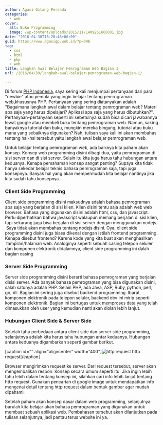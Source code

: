 ```yaml
---
author: Agasi Gilang Persada
categories:
  - web
cover:
  alt: Buku Programming
  image: /wp-content/uploads/2015/11/1409261660001.jpg
date: "2016-04-30T16:20:48+00:00"
guid: https://www.agasigp.web.id/?p=346
tag:
  - css
  - html
  - php
  - web
title: Langkah Awal Belajar Pemrograman Web Bagian I
url: /2016/04/30/langkah-awal-belajar-pemrograman-web-bagian-i/

---
```

Di forum [PHP Indonesia](https://www.facebook.com/groups/35688476100/), saya sering kali menjumpai pertanyaan dari para "newbie" atau pemula yang ingin belajar tentang pemrograman web,khususnya PHP. Pertanyaan yang sering diatanyakan adalah "Bagaimana langkah awal dalam belajar tentang pemrograman web? Materi apa saja yang harus dipelajari? Aplikasi apa saja yang harus dibutuhkan?". Pertanyaan-pertanyaan seperti ini sebetulnya sudah bisa dicari jawabannya lewat google atau membeli buku tentang pemrograman web. Namun, saking banyaknya tutorial dan buku, mungkin mereka bingung, tutorial atau buku mana yang sebaiknya digunakan? Nah, tulisan saya kali ini akan membahas tentang hal-hal tersebut yaitu langkah awal belajar pemrograman web.

Untuk belajar tentang pemrograman web, ada baiknya kita paham akan konsep. Konsep web programming disini dibagi dua, yaitu pemrograman di sisi server dan di sisi server. Selain itu kita juga harus tahu hubungan antara keduanya. Kenapa pemahaman konsep sangat penting? Supaya kita tidak hanya sekedar belajar teknis bahasa pemrograman saja, tapi juga konsepnya. Banyak hal yang akan mempermudah kita belajar nantinya jika kita sudah tahu konsepnya.

### Client Side Programming

Client side programming disini maksudnya adalah bahasa pemrograman apa saja yang berjalan di sisi klien. Klien disini tentu saja adalah web web browser. Bahasa yang digunakan disini adalah html, css, dan javascript. Perlu diperhatikan bahwa javascript walaupun memang berjalan di sisi klien, tapi sekarang juga bisa berjalan di sisi server dengan menggunakan nodejs.  Saya tidak akan membahas tentang nodejs disini. Oya, client side programming disini juga biasa dikenal dengan istilah frontend programming. Kenapa disebut frontend? Karena kode yang kita buat akan menghasilkan  tampilan/halaman web. Analoginya seperti sebuah casing telepon seluler dan komponen elektronik didalamnya, client side programming ini dalah bagian casing.

### Server Side Programming

Server side programming disini berarti bahasa pemrograman yang berjalan disisi server. Ada banyak bahasa pemrograman yang bisa digunakan disini, salah satunya adalah PHP. Selain PHP, ada Java, ASP, Ruby, python, perl, go, dll. Bagian ini sering juga disebut backend programming. Ibarat komponen elektronik pada telepon seluler, backend dev ini mirip seperti komponen elektronik. Bagian ini bertugas untuk memproses data yang telah dimasukkan oleh user yang kemudian nanti akan diolah lebih lanjut.

### Hubungan Client Side & Server Side

Setelah tahu perbedaan antara client side dan server side programming, selanjutnya adalah kita harus tahu hubungan antar keduanya. Hubungan antara keduanya digambarkan seperti gambar berikut.

\[caption id="" align="aligncenter" width="400"\]![http request](https://mdn.mozillademos.org/files/4291/client-server.png) http request\[/caption\]

Browser mengirimkan request ke server. Dari request tersebut, server akan mengembalikan respon. Konsep secara umum seperti itu. Jika ingin lebih tahu lebih dalam tentang konsep ini, silahkan cari info lebih lanjut tentang http request. Gunakan pencarian di google image untuk mendapatkan info mengenai detail tentang http request dalam bentuk gambar agar mudah dipahami.

Setelah paham akan konsep dasar dalam web programming, selanjutnya barulah kita belajar akan bahasa pemrograman yang digunakan untuk membuat sebuah aplikasi web. Pembahasan tersebut akan dilanjutkan pada tulisan selanjutnya, jadi pantau terus website ini ya.
